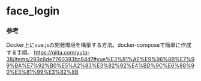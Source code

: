 # face_login

### 参考
Docker上にvue.jsの開発環境を構築する方法。docker-composeで簡単に作成する手順。 
https://qiita.com/yuta-38/items/293c6de7760393bc84d7#vue%E3%81%AE%E9%96%8B%E7%99%BA%E7%92%B0%E5%A2%83%E3%82%92%E4%BD%9C%E6%88%90%E3%81%99%E3%82%8B
